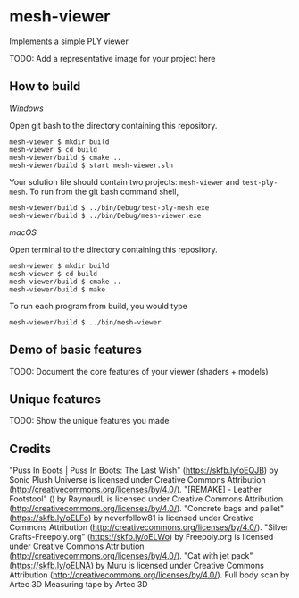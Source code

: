 # mesh-viewer

Implements a simple PLY viewer

TODO: Add a representative image for your project here

## How to build

*Windows*

Open git bash to the directory containing this repository.

```
mesh-viewer $ mkdir build
mesh-viewer $ cd build
mesh-viewer/build $ cmake ..
mesh-viewer/build $ start mesh-viewer.sln
```

Your solution file should contain two projects: `mesh-viewer` and `test-ply-mesh`.
To run from the git bash command shell, 

```
mesh-viewer/build $ ../bin/Debug/test-ply-mesh.exe
mesh-viewer/build $ ../bin/Debug/mesh-viewer.exe
```

*macOS*

Open terminal to the directory containing this repository.

```
mesh-viewer $ mkdir build
mesh-viewer $ cd build
mesh-viewer/build $ cmake ..
mesh-viewer/build $ make
```

To run each program from build, you would type

```
mesh-viewer/build $ ../bin/mesh-viewer
```

## Demo of basic features

TODO: Document the core features of your viewer (shaders + models)

## Unique features 

TODO: Show the unique features you made

## Credits

"Puss In Boots | Puss In Boots: The Last Wish" (https://skfb.ly/oEQJB) by Sonic Plush Universe is licensed under Creative Commons Attribution (http://creativecommons.org/licenses/by/4.0/).
"[REMAKE] - Leather Footstool" () by RaynaudL is licensed under Creative Commons Attribution (http://creativecommons.org/licenses/by/4.0/).
"Concrete bags and pallet" (https://skfb.ly/oELFo) by neverfollow81 is licensed under Creative Commons Attribution (http://creativecommons.org/licenses/by/4.0/).
"Silver Crafts-Freepoly.org" (https://skfb.ly/oELWo) by Freepoly.org is licensed under Creative Commons Attribution (http://creativecommons.org/licenses/by/4.0/).
"Cat with jet pack" (https://skfb.ly/oELNA) by Muru is licensed under Creative Commons Attribution (http://creativecommons.org/licenses/by/4.0/).
Full body scan by Artec 3D
Measuring tape by Artec 3D

